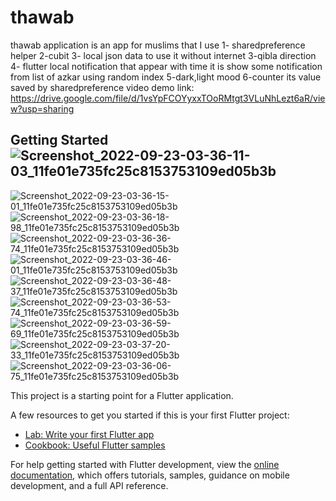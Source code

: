 # thawab

thawab application is an app for muslims that I use
1- sharedpreference helper 
2-cubit 
3- local json data to use it without internet
3-qibla direction 
4- flutter local notification that appear with time it is show some notification from list of azkar using random index
5-dark,light mood
6-counter its value saved by sharedpreference
video demo link:
https://drive.google.com/file/d/1vsYpFCOYyxxTOoRMtgt3VLuNhLezt6aR/view?usp=sharing




## Getting Started![Screenshot_2022-09-23-03-36-11-03_11fe01e735fc25c8153753109ed05b3b](https://user-images.githubusercontent.com/73147463/191879293-6f9d87b8-e7d8-4079-8020-ae1386eb4745.jpg)
![Screenshot_2022-09-23-03-36-15-01_11fe01e735fc25c8153753109ed05b3b](https://user-images.githubusercontent.com/73147463/191879294-3a565983-65f6-405f-a6b6-34617c4ac844.jpg)
![Screenshot_2022-09-23-03-36-18-98_11fe01e735fc25c8153753109ed05b3b](https://user-images.githubusercontent.com/73147463/191879307-27322a6b-9eeb-4a79-aa8d-07f51262a6ea.jpg)
![Screenshot_2022-09-23-03-36-36-74_11fe01e735fc25c8153753109ed05b3b](https://user-images.githubusercontent.com/73147463/191879318-21602542-09ed-4d32-900a-cd0410bb0d9d.jpg)
![Screenshot_2022-09-23-03-36-46-01_11fe01e735fc25c8153753109ed05b3b](https://user-images.githubusercontent.com/73147463/191879328-2c442925-1f8b-4a78-bc40-e766bc1db733.jpg)
![Screenshot_2022-09-23-03-36-48-37_11fe01e735fc25c8153753109ed05b3b](https://user-images.githubusercontent.com/73147463/191879337-8fe72663-5595-4461-8c2f-1038d9da6d86.jpg)
![Screenshot_2022-09-23-03-36-53-74_11fe01e735fc25c8153753109ed05b3b](https://user-images.githubusercontent.com/73147463/191879341-198b7627-d860-4bb1-ab23-a997fce68a66.jpg)
![Screenshot_2022-09-23-03-36-59-69_11fe01e735fc25c8153753109ed05b3b](https://user-images.githubusercontent.com/73147463/191879346-c8504498-6641-4c03-b7d5-3c5ab2be16ba.jpg)
![Screenshot_2022-09-23-03-37-20-33_11fe01e735fc25c8153753109ed05b3b](https://user-images.githubusercontent.com/73147463/191879351-e05169bf-6be4-4049-b54c-a0653e5f9811.jpg)
![Screenshot_2022-09-23-03-36-06-75_11fe01e735fc25c8153753109ed05b3b](https://user-images.githubusercontent.com/73147463/191879355-26ddf537-5e61-4389-9318-adc9318d50eb.jpg)



This project is a starting point for a Flutter application.

A few resources to get you started if this is your first Flutter project:

- [Lab: Write your first Flutter app](https://docs.flutter.dev/get-started/codelab)
- [Cookbook: Useful Flutter samples](https://docs.flutter.dev/cookbook)

For help getting started with Flutter development, view the
[online documentation](https://docs.flutter.dev/), which offers tutorials,
samples, guidance on mobile development, and a full API reference.
